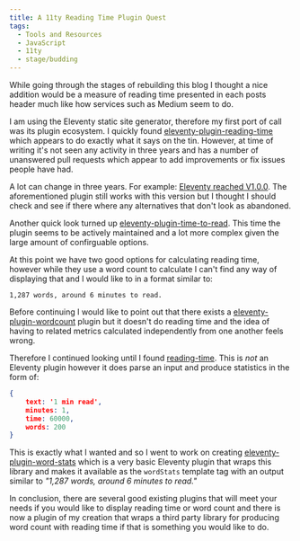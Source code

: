 ```yaml
---
title: A 11ty Reading Time Plugin Quest
tags:
  - Tools and Resources
  - JavaScript
  - 11ty
  - stage/budding
---
```


While going through the stages of rebuilding this blog I thought a nice addition would be a measure of reading time presented in each posts header much like how services such as Medium seem to do.

I am using the Eleventy static site generator, therefore my first port of call was its plugin ecosystem. I quickly found [eleventy-plugin-reading-time](https://www.npmjs.com/package/eleventy-plugin-reading-time) which appears to do exactly what it says on the tin. However, at time of writing it's not seen any activity in three years and has a number of unanswered pull requests which appear to add improvements or fix issues people have had.

A lot can change in three years. For example: [Eleventy reached V1.0.0](https://www.11ty.dev/blog/eleventy-one-point-oh/). The aforementioned plugin still works with this version but I thought I should check and see if there where any alternatives that don't look as abandoned.

Another quick look turned up [eleventy-plugin-time-to-read](https://www.npmjs.com/package/eleventy-plugin-time-to-read). This time the plugin seems to be actively maintained and a lot more complex given the large amount of confirguable options.

At this point we have two good options for calculating reading time, however while they use a word count to calculate I can't find any way of displaying that and I would like to in a format similar to:

```
1,287 words, around 6 minutes to read.
```

Before continuing I would like to point out that there exists a [eleventy-plugin-wordcount](https://www.npmjs.com/package/eleventy-plugin-wordcount) plugin but it doesn't do reading time and the idea of having to related metrics calculated independently from one another feels wrong.

Therefore I continued looking until I found [reading-time](https://www.npmjs.com/package/reading-time). This is _not_ an Eleventy plugin however it does parse an input and produce statistics in the form of:

```json
{
	text: '1 min read',
	minutes: 1,
	time: 60000,
	words: 200
}
```

This is exactly what I wanted and so I went to work on creating [eleventy-plugin-word-stats](https://www.npmjs.com/package/@photogabble/eleventy-plugin-word-stats) which is a very basic Eleventy plugin that wraps this library and makes it available as the `wordStats` template tag with an output similar to _"1,287 words, around 6 minutes to read."_

In conclusion, there are several good existing plugins that will meet your needs if you would like to display reading time or word count and there is now a plugin of my creation that wraps a third party library for producing word count with reading time if that is something you would like to do.
